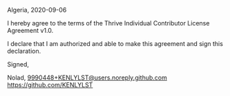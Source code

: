 Algeria, 2020-09-06

I hereby agree to the terms of the Thrive Individual Contributor License
Agreement v1.0.

I declare that I am authorized and able to make this agreement and sign this
declaration.

Signed,

Nolad, 9990448+KENLYLST@users.noreply.github.com https://github.com/KENLYLST
